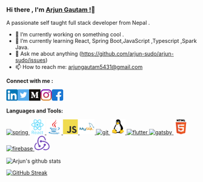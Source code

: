 ### Hi there , I'm [Arjun Gautam !](https://arjungautam.netlify.com)👋

A passionate self taught full stack developer from Nepal .

- 🔭 I’m currently working on something cool .
- 🌱 I’m currently learning React, Spring Boot,JavaScript ,Typescript ,Spark Java.
- 💬 Ask me about anything (https://github.com/arjun-sudo/arjun-sudo/issues) 
- 📫 How to reach me: arjungautam5431@gmail.com

**Connect with me :**

<a href="https://www.linkedin.com/in/arjungautam1/" target="_blank">
  <img align="left" alt="Arjun | LinkedIn" width="30px"  src="https://raw.githubusercontent.com/arjun-sudo/arjun-sudo/master/assets/linkedin.svg" />
</a>
<a href="https://twitter.com/Laserarjun876" target="_blank">
  <img align="left" alt="Arjun | Twitter" width="30px" src="https://raw.githubusercontent.com/arjun-sudo/arjun-sudo/master/assets/twitter.webp" />
</a>
<a href="https://medium.com/@laserarjun" target="_blank">
  <img align="left" alt="Arjun | Medium" width="30px" src="https://raw.githubusercontent.com/arjun-sudo/arjun-sudo/master/assets/medium.png" />
</a>
<a href="https://www.instagram.com/arjungautam5431/" target="_blank">
  <img align="left" alt="Arjun | Medium" width="30px" src="https://github.com/arjun-sudo/arjun-sudo/blob/master/assets/instagram.svg" />
</a>

<a href="https://www.facebook.com/people/Arjun-Gautam/100010140661075" target="_blank">
  <img align="left" alt="Arjun | facebook" width="30px" src="https://github.com/arjun-sudo/arjun-sudo/blob/master/assets/facebook.svg" />
</a>
<br>
<br>

<!-- 
- 👯 I’m looking to collaborate on ...
- 🤔 I’m looking for help with ...
- 😄 Pronouns: Laserarjun
- ⚡ Fun fact: ... 
-->



**Languages and Tools:**  


<p align="left">
  <a href="https://spring.io/" target="_blank"> <img src="https://www.vectorlogo.zone/logos/springio/springio-icon.svg" alt="spring" width="40" height="40"/> </a>
  <a href="https://reactjs.org/" target="_blank"> <img src="https://raw.githubusercontent.com/devicons/devicon/master/icons/react/react-original-wordmark.svg" alt="react" width="40" height="40"/> </a>
  <a href="https://www.java.com" target="_blank"> <img src="https://raw.githubusercontent.com/devicons/devicon/master/icons/java/java-original.svg" alt="java" width="40" height="40"/> </a> <a href="https://developer.mozilla.org/en-US/docs/Web/JavaScript" target="_blank"> <img src="https://raw.githubusercontent.com/devicons/devicon/master/icons/javascript/javascript-original.svg" alt="javascript" width="40" height="40"/> </a> <a href="https://www.mysql.com/" target="_blank"> <img src="https://raw.githubusercontent.com/devicons/devicon/master/icons/mysql/mysql-original-wordmark.svg" alt="mysql" width="40" height="40"/> </a><a href="https://git-scm.com/" target="_blank"> <img src="https://www.vectorlogo.zone/logos/git-scm/git-scm-icon.svg" alt="git" width="40" height="40"/> </a> <a href="https://www.linux.org/" target="_blank"> <img src="https://raw.githubusercontent.com/devicons/devicon/master/icons/linux/linux-original.svg" alt="linux" width="40" height="40"/> </a> <a href="https://flutter.dev" target="_blank"> <img src="https://www.vectorlogo.zone/logos/flutterio/flutterio-icon.svg" alt="flutter" width="40" height="40"/> </a> <a href="https://www.gatsbyjs.com/" target="_blank"> <img src="https://www.vectorlogo.zone/logos/gatsbyjs/gatsbyjs-icon.svg" alt="gatsby" width="40" height="40"/> </a> <a href="https://www.w3.org/html/" target="_blank"> <img src="https://raw.githubusercontent.com/devicons/devicon/master/icons/html5/html5-original-wordmark.svg" alt="html5" width="40" height="40"/> </a>  <a href="https://firebase.google.com/" target="_blank"> <img src="https://www.vectorlogo.zone/logos/firebase/firebase-icon.svg" alt="firebase" width="40" height="40"/> </a>  <a href="https://redux.js.org" target="_blank"> <img src="https://raw.githubusercontent.com/devicons/devicon/master/icons/redux/redux-original.svg" alt="redux" width="40" height="40"/> </a> 
</p>

  <img align="center" src="https://github-readme-stats.vercel.app/api?username=arjungautam1&show_icons=true&include_all_commits=true&theme=dark" alt="Arjun's github stats" />
  
[![GitHub Streak](http://github-readme-streak-stats.herokuapp.com?user=arjungautam1&theme=dark&border=DDDDDD)](https://git.io/streak-stats)
